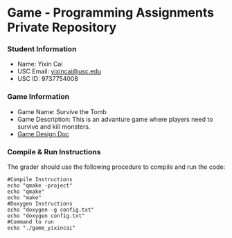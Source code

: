 # Game - Programming Assignments Private Repository
### Student Information
  + Name: Yixin Cai
  + USC Email: yixincai@usc.edu
  + USC ID: 9737754008

### Game Information
  + Game Name: Survive the Tomb
  + Game Description: This is an advanture game where players need to survive and kill monsters. 
  + [Game Design Doc](GameDesignDoc.md)


### Compile & Run Instructions
The grader should use the following procedure to compile and run the code:
```shell
#Compile Instructions
echo "qmake -project"
echo "qmake"
echo "make"
#Doxygen Instructions
echo "doxygen -g config.txt"
echo "doxygen config.txt"
#Command to run
echo "./game_yixincai"
```
